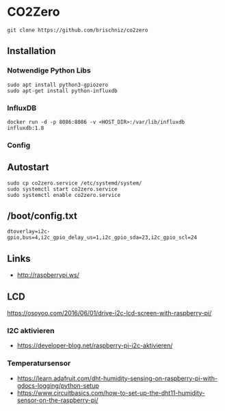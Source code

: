 # CO2Zero

`git clone https://github.com/brischniz/co2zero`

## Installation
### Notwendige Python Libs
```
sudo apt install python3-gpiozero
sudo apt-get install python-influxdb

```

### InfluxDB
```
docker run -d -p 8086:8086 -v <HOST_DIR>:/var/lib/influxdb influxdb:1.8
```

### Config


## Autostart

```
sudo cp co2zero.service /etc/systemd/system/
sudo systemctl start co2zero.service
sudo systemctl enable co2zero.service
```


## /boot/config.txt

```
dtoverlay=i2c-gpio,bus=4,i2c_gpio_delay_us=1,i2c_gpio_sda=23,i2c_gpio_scl=24
```

## Links
- http://raspberrypi.ws/
  
## LCD
https://osoyoo.com/2016/06/01/drive-i2c-lcd-screen-with-raspberry-pi/

### I2C aktivieren
- https://developer-blog.net/raspberry-pi-i2c-aktivieren/

### Temperatursensor
- https://learn.adafruit.com/dht-humidity-sensing-on-raspberry-pi-with-gdocs-logging/python-setup
- https://www.circuitbasics.com/how-to-set-up-the-dht11-humidity-sensor-on-the-raspberry-pi/
